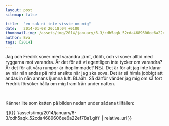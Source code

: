 ```yaml
---
layout: post
sitemap: false

title:  "en sak ni inte visste om mig"
date:   2014-01-08 20:18:04 +0100
thumbnail-img: /assets/img/2014/january/6-3/cdh5aqk_52cda4689606ee6a22ef78a1.gif
author: Eva
tags: [2014]
---
```


Jag och Fredrik sover med varandra jämt, dööh, och vi sover alltid med ryggarna mot varandra. Är det för att vi egentligen inte tycker om varandra? Är det för att våra rumpor är ihoplimmade? NEJ. Det är för att jag inte klarar av när nån andas på mitt ansikte när jag ska sova. Det är så himla jobbigt att andas in nån annans ljumna luft. BLääh. Så därför vänder jag mig om så fort Fredrik försöker hålla om mig framifrån under natten. 




 




Känner lite som katten på bilden nedan under sådana tillfällen:

![]({{ '/assets/img/2014/january/6-3/cdh5aqk_52cda4689606ee6a22ef78a1.gif)'  | relative_url }}

